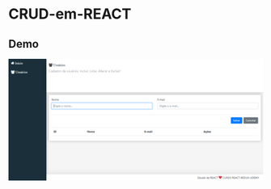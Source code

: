 # CRUD-em-REACT
## Demo
![CRUD](https://github.com/CarlitoBraga/CRUD-em-REACT/blob/master/imgcrud.PNG)
